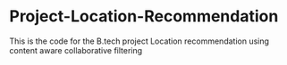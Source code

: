 # Project-Location-Recommendation
This is the code for the B.tech project Location recommendation using content aware collaborative filtering
